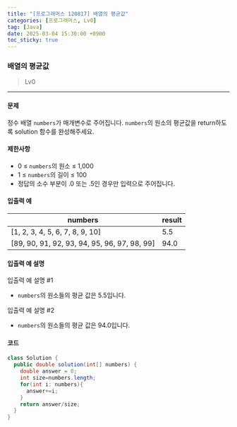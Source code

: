 ```yaml
---
title: "[프로그래머스 120817] 배열의 평균값"
categories: [프로그래머스, Lv0]
tag: [Java]
date: 2025-03-04 15:30:00 +0900
toc_sticky: true
---
```

### 배열의 평균값
> Lv0

***

#### 문제
정수 배열 `numbers`가 매개변수로 주어집니다. `numbers`의 원소의 평균값을 return하도록 solution 함수를 완성해주세요.

#### 제한사항
- 0 ≤ `numbers`의 원소 ≤ 1,000
- 1 ≤ `numbers`의 길이 ≤ 100
- 정답의 소수 부분이 .0 또는 .5인 경우만 입력으로 주어집니다.

#### 입출력 예

| numbers                                         | result |
|------------------------------------------------|--------|
| [1, 2, 3, 4, 5, 6, 7, 8, 9, 10]                | 5.5    |
| [89, 90, 91, 92, 93, 94, 95, 96, 97, 98, 99]   | 94.0   |

#### 입출력 예 설명
입출력 예 설명 #1
- `numbers`의 원소들의 평균 값은 5.5입니다.

입출력 예 설명 #2
- `numbers`의 원소들의 평균 값은 94.0입니다.

#### 코드
```java
class Solution {
  public double solution(int[] numbers) {
    double answer = 0;
    int size=numbers.length;
    for(int i: numbers){
      answer+=i;
    }
    return answer/size;
  }
}
```
